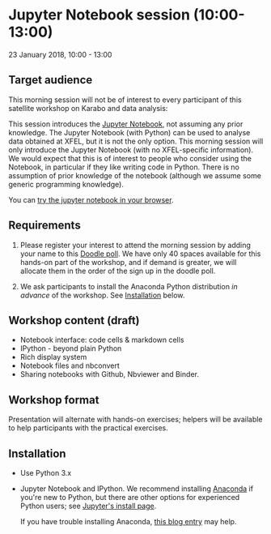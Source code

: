 # Jupyter Notebook session (10:00-13:00)

23 January 2018, 10:00 - 13:00

## Target audience

This morning session will not be of interest to every participant of
this satellite workshop on Karabo and data analysis:

This session introduces the [Jupyter Notebook](http://jupyter.org),
not assuming any prior knowledge.  The Jupyter Notebook (with Python)
can be used to analyse data obtained at XFEL, but it is not the only
option. This morning session will only introduce the Jupyter Notebook
(with no XFEL-specific information). We would expect that this is of
interest to people who consider using the Notebook, in particular if
they like writing code in Python. There is no assumption of prior
knowledge of the notebook (although we assume some generic programming
knowledge).

You can [try the jupyter notebook in your browser](http://try.jupyter.org).


## Requirements

1. Please register your interest to attend the morning session by
   adding your name to this [Doodle
   poll](https://doodle.com/poll/riv5bhat7qk6fyrq). We have only 40
   spaces available for this hands-on part of the workshop, and if
   demand is greater, we will allocate them in the order of the sign
   up in the doodle poll.

2. We ask participants to install the Anaconda Python distribution
   *in advance* of the workshop. See [Installation](#installation) below.


## Workshop content (draft)

- Notebook interface: code cells & markdown cells
- IPython - beyond plain Python
- Rich display system
- Notebook files and nbconvert
- Sharing notebooks with Github, Nbviewer and Binder.

## Workshop format

Presentation will alternate with hands-on exercises; helpers will be
available to help participants with the practical exercises.


## Installation

* Use Python 3.x
* Jupyter Notebook and IPython. We recommend installing
  [Anaconda](http://continuum.io/downloads) if you're new to Python, but
  there are other options for experienced Python users; see [Jupyter's install
  page](http://jupyter.org/install.html).

  If you have trouble installing Anaconda,
  [this blog entry](https://fangohr.github.io/blog/installation-of-python-spyder-numpy-sympy-scipy-pytest-matplotlib-via-anaconda.html) may
  help.
